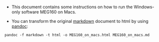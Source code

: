 - This document contains some instructions on how to run the Windows-only software MEG160 on Macs.

- You can transform the original [markdown][] document to html by using [pandoc][]:

```Shell
pandoc -f markdown -t html -o MEG160_on_macs.html MEG160_on_macs.md
```

[markdown]: http://daringfireball.net/projects/markdown/
[pandoc]: http://johnmacfarlane.net/pandoc/
